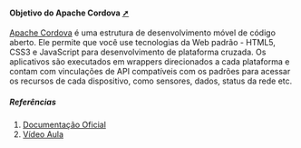 <!-- markdownlint-disable-next-line -->
#### Objetivo do Apache Cordova <a href="objetivo.html" target="_blank" title="Pressione aqui para expandir este documento em nova aba." > ➚ </a>

[Apache Cordova](https://cordova.apache.org/docs/en/11.x/guide/overview/index.html) é uma estrutura de desenvolvimento móvel de código aberto. Ele permite que você use tecnologias da Web padrão - HTML5, CSS3 e JavaScript para desenvolvimento de plataforma cruzada. Os aplicativos são executados em wrappers direcionados a cada plataforma e contam com vinculações de API compatíveis com os padrões para acessar os recursos de cada dispositivo, como sensores, dados, status da rede etc.

<!-- markdownlint-disable-next-line -->
##### Referências

1. [Documentação Oficial](https://cordova.apache.org/docs/en/11.x/guide/overview/index.html)
2. [Vídeo Aula](https://www.youtube.com/watch?v=3rsqbbLRQoY)